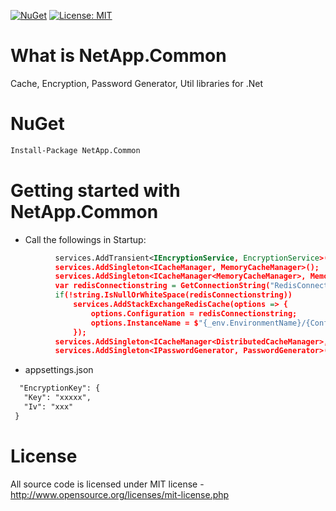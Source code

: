 [![NuGet](https://img.shields.io/nuget/v/NetApp.Common.svg)](https://www.nuget.org/packages/NetApp.Common)
[![License: MIT](https://img.shields.io/badge/License-MIT-green.svg)](LICENSE)

# What is NetApp.Common

Cache, Encryption, Password Generator, Util libraries for .Net

# NuGet
```xml
Install-Package NetApp.Common
```
# Getting started with NetApp.Common

  * Call the followings in Startup:  
  ```xml
            services.AddTransient<IEncryptionService, EncryptionService>();
            services.AddSingleton<ICacheManager, MemoryCacheManager>();
            services.AddSingleton<ICacheManager<MemoryCacheManager>, MemoryCacheManager>();
            var redisConnectionstring = GetConnectionString("RedisConnection");
            if(!string.IsNullOrWhiteSpace(redisConnectionstring))
                services.AddStackExchangeRedisCache(options => {
                    options.Configuration = redisConnectionstring;
                    options.InstanceName = $"{_env.EnvironmentName}/{Configuration.GetValue<string>("AppSettings:Application:Name")}/";
                });
            services.AddSingleton<ICacheManager<DistributedCacheManager>, DistributedCacheManager>();
            services.AddSingleton<IPasswordGenerator, PasswordGenerator>();
  ```
 * appsettings.json
 ```xml
   "EncryptionKey": {
    "Key": "xxxxx",
    "Iv": "xxx"
  }
  ```
# License
All source code is licensed under MIT license - http://www.opensource.org/licenses/mit-license.php
